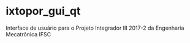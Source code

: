 # ixtopor_gui_qt
Interface de usuário para o Projeto Integrador III 2017-2 da Engenharia Mecatrônica IFSC
